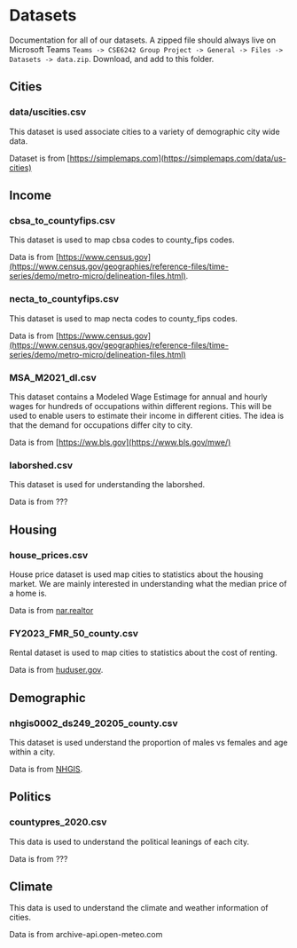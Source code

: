 # Datasets

Documentation for all of our datasets. A zipped file should always live on Microsoft Teams `Teams -> CSE6242 Group Project -> General -> Files -> Datasets -> data.zip`. Download, and add to this folder. 


## Cities

### data/uscities.csv

This dataset is used associate cities to a variety of demographic city wide data.

Dataset is from [https://simplemaps.com](https://simplemaps.com/data/us-cities)


## Income

### cbsa_to_countyfips.csv

This dataset is used to map cbsa codes to county_fips codes.

Data is from [https://www.census.gov](https://www.census.gov/geographies/reference-files/time-series/demo/metro-micro/delineation-files.html).



### necta_to_countyfips.csv

This dataset is used to map necta codes to county_fips codes. 

Data is from [https://www.census.gov](https://www.census.gov/geographies/reference-files/time-series/demo/metro-micro/delineation-files.html)


### MSA_M2021_dl.csv
This dataset contains a Modeled Wage Estimage for annual and hourly wages for hundreds 
of occupations within different regions. This will be used to enable users to estimate
their income in different cities. The idea is that the demand for occupations differ 
city to city. 


Data is from [https://ww.bls.gov](https://www.bls.gov/mwe/)


### laborshed.csv

This dataset is used for understanding the laborshed. 

Data is from ???


## Housing

### house_prices.csv
House price dataset is used map cities to statistics about the housing market. We are
mainly interested in understanding what the median price of a home is.

Data is from [nar.realtor](https://www.nar.realtor/research-and-statistics/housing-statistics/county-median-home-prices-and-monthly-mortgage-payment)

### FY2023_FMR_50_county.csv

Rental dataset is used to map cities to statistics about the cost of renting.

Data is from [huduser.gov](https://www.huduser.gov/portal/datasets/50per.html).

## Demographic

### nhgis0002_ds249_20205_county.csv

This dataset is used understand the proportion of males vs females and age within a
city.

Data is from [NHGIS](https://www.nhgis.org/).

## Politics

### countypres_2020.csv

This data is used to understand the political leanings of each city. 

Data is from ???

## Climate 
This data is used to understand the climate and weather information of cities.  

Data is from archive-api.open-meteo.com



